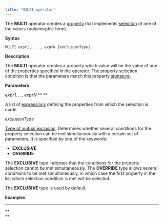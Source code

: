 ```yaml
---
title: 'MULTI operator'
---
```


The **MULTI** operator creates a [property](Properties.md) that implements [selection](1572905.html#Selection(CASE,IF,MULTI,OVERRIDE,EXCLUSIVE)-single) of one of the values (polymorphic form).

**Syntax**

    MULTI expr1, ..., exprN [exclusionType]

**Description**

The **MULTI** operator creates a property which value will be the value of one of the properties specified in the operator. The property selection condition is that the parameters match this property [signature](CLASS_operator.md). 

**Parameters**

*expr1, ..., exprN* ** ** 

A list of [expressions](Expression.md) defining the properties from which the selection is made.

*exclusionType*

[Type of mutual exclusion](1572905.html#Selection(CASE,IF,MULTI,OVERRIDE,EXCLUSIVE)-exclusive). Determines whether several conditions for the property selection can be met simultaneously with a certain set of parameters. It is specified by one of the keywords:

-   **EXCLUSIVE**
-   **OVERRIDE**

The **EXCLUSIVE** type indicates that the conditions for the property selection cannot be met simultaneously. The **OVERRIDE** type allows several conditions to be met simultaneously, in which case the first property in the list which selection condition is met will be selected. 

The **EXCLUSIVE** type is used by default.

**Examples**

****


**  
**
